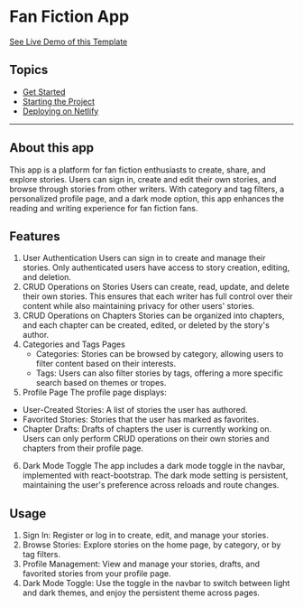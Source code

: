 # Fan Fiction App

[See Live Demo of this Template](https://drt-next-js-template-app-router.netlify.app/)

## Topics
- [Get Started](#get-started)
- [Starting the Project](#starting-the-project)
- [Deploying on Netlify](#deploying-on-netlify)
___
## About this app
This app is a platform for fan fiction enthusiasts to create, share, and explore stories. Users can sign in, create and edit their own stories, and browse through stories from other writers. With category and tag filters, a personalized profile page, and a dark mode option, this app enhances the reading and writing experience for fan fiction fans.

## Features
1. User Authentication
Users can sign in to create and manage their stories. Only authenticated users have access to story creation, editing, and deletion.
2. CRUD Operations on Stories
Users can create, read, update, and delete their own stories. This ensures that each writer has full control over their content while also maintaining privacy for other users' stories.
3. CRUD Operations on Chapters
Stories can be organized into chapters, and each chapter can be created, edited, or deleted by the story's author.
4. Categories and Tags Pages
   - Categories: Stories can be browsed by category, allowing users to filter content based on their interests.
   - Tags: Users can also filter stories by tags, offering a more specific search based on themes or tropes.
5. Profile Page
The profile page displays:
- User-Created Stories: A list of stories the user has authored.
- Favorited Stories: Stories that the user has marked as favorites.
- Chapter Drafts: Drafts of chapters the user is currently working on.
Users can only perform CRUD operations on their own stories and chapters from their profile page.
6. Dark Mode Toggle
The app includes a dark mode toggle in the navbar, implemented with react-bootstrap. The dark mode setting is persistent, maintaining the user's preference across reloads and route changes.

## Usage
1. Sign In: Register or log in to create, edit, and manage your stories.
2. Browse Stories: Explore stories on the home page, by category, or by tag filters.
3. Profile Management: View and manage your stories, drafts, and favorited stories from your profile page.
4. Dark Mode Toggle: Use the toggle in the navbar to switch between light and dark themes, and enjoy the persistent theme across pages.
